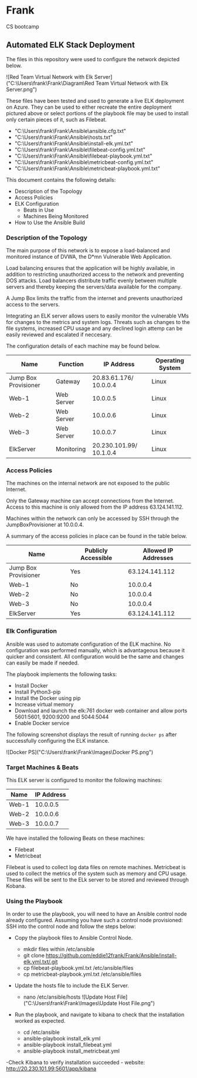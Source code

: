 # Frank
CS bootcamp
## Automated ELK Stack Deployment

The files in this repository were used to configure the network depicted below.

![Red Team Virtual Network with Elk Server]("C:\Users\frank\Frank\Diagram\Red Team Virtual Network with Elk Server.png")

These files have been tested and used to generate a live ELK deployment on Azure. They can be used to either recreate the entire deployment pictured above or select portions of the playbook file may be used to install only certain pieces of it, such as Filebeat.

  - "C:\Users\frank\Frank\Ansible\ansible.cfg.txt"
  - "C:\Users\frank\Frank\Ansible\hosts.txt"
  - "C:\Users\frank\Frank\Ansible\install-elk.yml.txt"
  - "C:\Users\frank\Frank\Ansible\filebeat-config.yml.txt"
  - "C:\Users\frank\Frank\Ansible\filebeat-playbook.yml.txt"
  - "C:\Users\frank\Frank\Ansible\metricbeat-config.yml.txt"
  - "C:\Users\frank\Frank\Ansible\metricbeat-playbook.yml.txt"

This document contains the following details:
- Description of the Topology
- Access Policies
- ELK Configuration
  - Beats in Use
  - Machines Being Monitored
- How to Use the Ansible Build


### Description of the Topology

The main purpose of this network is to expose a load-balanced and monitored instance of DVWA, the D*mn Vulnerable Web Application.

Load balancing ensures that the application will be highly available, in addition to restricting unauthorized access to the network and preventing DOS attacks.  Load balancers distribute traffic evenly between multiple servers and thereby keeping the servers/data available for the company.  

A Jump Box limits the traffic from the internet and prevents unauthorized access to the servers.

Integrating an ELK server allows users to easily monitor the vulnerable VMs for changes to the metrics and system logs.  Threats such as changes to the file systems, increased CPU usage and any declined login attemp can be easily reviewed and escalated if neccesary.    

The configuration details of each machine may be found below.


| Name                 | Function   | IP Address              | Operating System |
|----------------------|------------|-------------------------|------------------|
| Jump Box Provisioner | Gateway    | 20.83.61.176/ 10.0.0.4  | Linux            |
| Web-1                | Web Server | 10.0.0.5                | Linux            |
| Web-2                | Web Server | 10.0.0.6                | Linux            |
| Web-3                | Web Server | 10.0.0.7                | Linux            |
| ElkServer            | Monitoring | 20.230.101.99/ 10.1.0.4 | Linux            |

### Access Policies

The machines on the internal network are not exposed to the public Internet. 

Only the Gateway machine can accept connections from the Internet. Access to this machine is only allowed from the IP address 63.124.141.112.

Machines within the network can only be accessed by SSH through the JumpBoxProvisioner at 10.0.0.4.

A summary of the access policies in place can be found in the table below.

| Name                 | Publicly Accessible | Allowed IP Addresses |
|----------------------|---------------------|----------------------|
| Jump Box Provisioner | Yes                 | 63.124.141.112       |
| Web-1                | No                  | 10.0.0.4             |
| Web-2                | No                  | 10.0.0.4             |
| Web-3                | No                  | 10.0.0.4             |
| ElkServer            | Yes                 | 63.124.141.112       |

### Elk Configuration

Ansible was used to automate configuration of the ELK machine. No configuration was performed manually, which is advantageous because it quicker and consistent.  All configuration would be the same and changes can easily be made if needed.

The playbook implements the following tasks:
- Install Docker
- Install Python3-pip
- Install the Docker using pip
- Increase virtual memory
- Download and launch the elk:761 docker web container and allow ports 5601:5601, 9200:9200 and 5044:5044
- Enable Docker service

The following screenshot displays the result of running `docker ps` after successfully configuring the ELK instance.

![Docker PS]("C:\Users\frank\Frank\Images\Docker PS.png")

### Target Machines & Beats
This ELK server is configured to monitor the following machines:

| Name  | IP Address |
|-------|------------|
| Web-1 | 10.0.0.5   |
| Web-2 | 10.0.0.6   |
| Web-3 | 10.0.0.7   |

We have installed the following Beats on these machines:
- Filebeat
- Metricbeat

Filebeat is used to collect log data files on remote machines.  Metricbeat is used to collect the metrics of the system such as memory and CPU usage.  These files will be sent to the ELk server to be stored and reviewed through Kobana.

### Using the Playbook
In order to use the playbook, you will need to have an Ansible control node already configured. Assuming you have such a control node provisioned: 
SSH into the control node and follow the steps below:
- Copy the playbook files to Ansible Control Node.
	- mkdir files within /etc/ansible
	- git clone https://github.com/eddie12frank/Frank/Ansible/install-elk.yml.txt/.git
	- cp filebeat-playbook.yml.txt /etc/ansible/files
	- cp metricbeat-playbook.yml.txt /etc/ansible/files

- Update the hosts file to include the ELK Server.
	- nano /etc/ansible/hosts
![Update Host File]("C:\Users\frank\Frank\Images\Update Host File.png")
	
- Run the playbook, and navigate to kibana to check that the installation worked as expected.
	- cd /etc/ansible
	- ansible-playbook install_elk.yml 
	- ansible-playbook install_filebeat.yml 
	- ansible-playbook install_metricbeat.yml 

-Check Kibana to verify installation succeeded
	- website: http://20.230.101.99:5601/app/kibana



